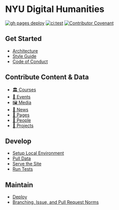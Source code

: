 # NYU Digital Humanities

[![gh pages deploy](https://github.com/nyu-dh/nyu-dh.github.io/actions/workflows/gh-pages-deploy.yml/badge.svg)](https://github.com/nyu-dh/nyu-dh.github.io/actions/workflows/gh-pages-deploy.yml) [![ci:test](https://github.com/nyu-dh/nyu-dh.github.io/actions/workflows/test.yml/badge.svg)](https://github.com/nyu-dh/nyu-dh.github.io/actions/workflows/test.yml) [![Contributor Covenant](https://img.shields.io/badge/Contributor%20Covenant-2.1-4baaaa.svg)](docs/code-of-conduct.md)

## Get Started
+ [Architecture](docs/architecture.md)
+ [Style Guide](docs/style-guide.md)
+ [Code of Conduct](docs/code-of-conduct.md)

## Contribute Content & Data
+ [🏛️ Courses](docs/guides/add-edit-courses.md)
+ [📆 Events](docs/guides/add-edit-events.md)
+ [🖼️ Media](docs/guides/add-edit-media.md)
+ [📰 News](docs/guides/add-edit-news.md)
+ [📝 Pages](docs/guides/add-edit-pages.md)
+ [👤 People](docs/guides/add-edit-people.md)
+ [🏺 Projects](docs/guides/add-edit-projects.md)  

## Develop
+ [Setup Local Environment](docs/guides/local-development.md#setup-dev-environment)
+ [Pull Data](docs/guides/pull-data-from-google-sheets.md)
+ [Serve the Site](docs/guides/local-development.md#serve-the-site)
+ [Run Tests](docs/guides/local-development.md#run-tests)

## Maintain
+ [Deploy](docs/architecture.md#deployment)
+ [Branching, Issue, and Pull Request Norms]()

